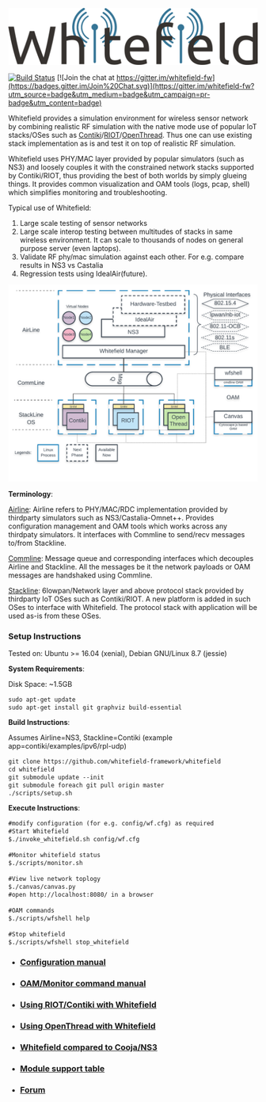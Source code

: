 ![Alt text](docs/res/Logo.png "Whitefield Logo")

[![Build Status](https://travis-ci.org/whitefield-framework/whitefield.svg?branch=master)](https://travis-ci.org/whitefield-framework/whitefield)
[![Join the chat at https://gitter.im/whitefield-fw](https://badges.gitter.im/Join%20Chat.svg)](https://gitter.im/whitefield-fw?utm_source=badge&utm_medium=badge&utm_campaign=pr-badge&utm_content=badge)

Whitefield provides a simulation environment for wireless sensor network by combining realistic RF simulation with the native mode use of popular IoT stacks/OSes such as [Contiki](http://www.contiki-os.org/)/[RIOT](https://riot-os.org/)/[OpenThread](https://openthread.io/). Thus one can use existing stack implementation as is and test it on top of realistic RF simulation.

Whitefield uses PHY/MAC layer provided by popular simulators (such as NS3) and loosely couples it with the constrained network stacks supported by Contiki/RIOT, thus providing the best of both worlds by simply glueing things. It provides common visualization and OAM tools (logs, pcap, shell) which simplifies monitoring and troubleshooting.

Typical use of Whitefield:
1. Large scale testing of sensor networks
2. Large scale interop testing between multitudes of stacks in same wireless environment. It can scale to thousands of nodes on general purpose server (even laptops).
3. Validate RF phy/mac simulation against each other. For e.g. compare results in NS3 vs Castalia
4. Regression tests using IdealAir(future).

![Alt text](docs/res/Whitefield%20-%20HLD.png "Whitefield-High Level design")

**Terminology**:

[Airline](src/airline): Airline refers to PHY/MAC/RDC implementation provided by thirdparty simulators such as NS3/Castalia-Omnet++. Provides configuration management and OAM tools which works across any thirdpaty simulators. It interfaces with Commline to send/recv messages to/from Stackline.

[Commline](src/commline): Message queue and corresponding interfaces which decouples Airline and Stackline. All the messages be it the network payloads or OAM messages are handshaked using Commline.

[Stackline](src/stackline): 6lowpan/Network layer and above protocol stack provided by thirdparty IoT OSes such as Contiki/RIOT. A new platform is added in such OSes to interface with Whitefield. The protocol stack with application will be used as-is from these OSes.

### Setup Instructions
Tested on: Ubuntu >= 16.04 (xenial), Debian GNU/Linux 8.7 (jessie)

**System Requirements**:

Disk Space: ~1.5GB
```
sudo apt-get update
sudo apt-get install git graphviz build-essential
```
**Build Instructions**:

Assumes Airline=NS3, Stackline=Contiki (example app=contiki/examples/ipv6/rpl-udp)
```
git clone https://github.com/whitefield-framework/whitefield
cd whitefield
git submodule update --init
git submodule foreach git pull origin master
./scripts/setup.sh
```
**Execute Instructions**:
```
#modify configuration (for e.g. config/wf.cfg) as required
#Start Whitefield
$./invoke_whitefield.sh config/wf.cfg

#Monitor whitefield status
$./scripts/monitor.sh

#View live network toplogy
$./canvas/canvas.py 
#open http://localhost:8080/ in a browser

#OAM commands
$./scripts/wfshell help

#Stop whitefield
$./scripts/wfshell stop_whitefield
```
* ### [Configuration manual](docs/wf_config_help.md "Whitefield Configuration")
* ### [OAM/Monitor command manual](docs/wf_oam_help.md "Whitefield OAM commands")
* ### [Using RIOT/Contiki with Whitefield](docs/wf_using_riot_contiki.md "Whitefield with Contiki/RIOT")
* ### [Using OpenThread with Whitefield](docs/wf_using_openthread.md "Whitefield with OpenThread")
* ### [Whitefield compared to Cooja/NS3](docs/wf-vs-cooja.md "Whitefield compared to Cooja/NS3")
* ### [Module support table](docs/README.md "Module support table")
* ### [Forum](https://groups.google.com/forum/?pli=1#!forum/whitefield-fw "Mailing List")
